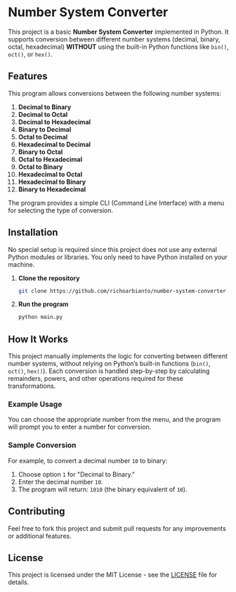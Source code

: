 
# Number System Converter

This project is a basic **Number System Converter** implemented in Python. It supports conversion between different number systems (decimal, binary, octal, hexadecimal) **WITHOUT** using the built-in Python functions like `bin()`, `oct()`, or `hex()`.

## Features

This program allows conversions between the following number systems:

1. **Decimal to Binary**
2. **Decimal to Octal**
3. **Decimal to Hexadecimal**
4. **Binary to Decimal**
5. **Octal to Decimal**
6. **Hexadecimal to Decimal**
7. **Binary to Octal**
8. **Octal to Hexadecimal**
9. **Octal to Binary**
10. **Hexadecimal to Octal**
11. **Hexadecimal to Binary**
12. **Binary to Hexadecimal**

The program provides a simple CLI (Command Line Interface) with a menu for selecting the type of conversion.

## Installation

No special setup is required since this project does not use any external Python modules or libraries. You only need to have Python installed on your machine.

1. **Clone the repository**
   ```bash
   git clone https://github.com/richoarbianto/number-system-converter
   ```

2. **Run the program**
   ```bash
   python main.py
   ```

## How It Works

This project manually implements the logic for converting between different number systems, without relying on Python’s built-in functions (`bin()`, `oct()`, `hex()`). Each conversion is handled step-by-step by calculating remainders, powers, and other operations required for these transformations.

### Example Usage
You can choose the appropriate number from the menu, and the program will prompt you to enter a number for conversion.

### Sample Conversion

For example, to convert a decimal number `10` to binary:
1. Choose option `1` for "Decimal to Binary."
2. Enter the decimal number `10`.
3. The program will return: `1010` (the binary equivalent of `10`).

## Contributing

Feel free to fork this project and submit pull requests for any improvements or additional features.

## License

This project is licensed under the MIT License - see the [LICENSE](LICENSE) file for details.
